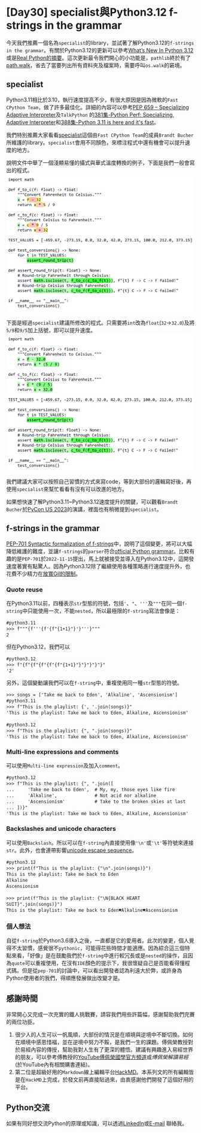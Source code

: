# [Day30] specialist與Python3.12 f-strings in the grammar

今天我們推薦一個名為`specialist`的library，並試著了解Python3.12的`f-strings in the grammar`。有關於Python3.12的更新可以參考[What’s New In Python 3.12](https://docs.python.org/3.12/whatsnew/3.12.html)或是[Real Python的摘要](https://realpython.com/python312-new-features/)。這次更新最令我們開心的小功能是，`pathlib`終於有了[path.walk](https://realpython.com/python312-new-features/#pathwalk-list-files-and-subdirectories)，省去了當要列出所有資料夾及檔案時，需要呼叫`os.walk`的窘境。

## specialist
Python3.11相比於3.10，執行速度提高不少，有很大原因是因為微軟的`Fast CPython Team`，做了許多最佳化。詳細的內容可以參考[PEP 659 – Specializing Adaptive Interpreter](https://peps.python.org/pep-0659/)及`TalkPython`
的[381集-Python Perf: Specializing, Adaptive Interpreter](https://talkpython.fm/episodes/show/381/python-perf-specializing-adaptive-interpreter)和[388集-Python 3.11 is here and it's fast](https://talkpython.fm/episodes/show/388/python-3.11-is-here-and-its-fast)。

我們特別推薦大家看看[specialist](https://github.com/brandtbucher/specialist)這個由`Fast CPython Team`的成員`Brandt Bucher`所維護的library。`specialist`會用不同顏色，來標注程式中還有機會可以提升速度的地方。

說明文件中舉了一個淺顯易懂的攝式與華式溫度轉換的例子，下面是我們一般會寫出的程式。
![original_code](https://raw.githubusercontent.com/brandtbucher/specialist/main/examples/output-1.png)

下面是經過`specialist`建議所修改的程式。只需要將`int`改為`float`(`32`->`32.0`)及將`5/9`和`9/5`加上括號，即可以提升速度。
![specialized_code](https://raw.githubusercontent.com/brandtbucher/specialist/main/examples/output-4.png)

我們建議大家可以按照自己習慣的方式來寫code，等到大部份的邏輯寫好後，再使用`specialist`來幫忙看看有沒有可以改進的地方。

如果想快速了解Python3.11~Python3.12速度提升的關鍵，可以觀看`Brandt Bucher`於[PyCon US 2023](https://www.youtube.com/watch?v=shQtrn1v7sQ)的演講，裡面也有稍微提到`specialist`。

## f-strings in the grammar
[PEP-701 Syntactic formalization of f-strings](https://peps.python.org/pep-0701/)中，說明了這個變更，將可以大幅降低維護的難度，並讓`f-strings`的`parser`符合[official Python grammar](https://docs.python.org/3/reference/lexical_analysis.html#f-strings)。比較有趣的是`PEP-701`於`2022-11-15`提出，馬上就被接受並導入在Python3.12中，這開發速度著實有點驚人。因為Python3.12除了繼續使用各種策略進行速度提升外，也花費不少精力在[放寬Gil的限制](https://docs.python.org/3.12/whatsnew/3.12.html#pep-684-a-per-interpreter-gil)。

### Quote reuse
在Python3.11以前，四種表示`str`型態的符號，包括`'`、`"`、`'''`及`"""`在同一個`f-string`中只能使用一次，不能`nested`，所以最極限的`f-string`寫法會像是：
```
#python3.11
>>> f"""{f'''{f'{f"{1+1}"}'}'''}"""
2
```
但在Python3.12，我們可以
```
#python3.12
>>> f"{f"{f"{f"{f"{f"{1+1}"}"}"}"}"}"
'2'
```
另外，這個變動讓我們可以在`f-string`中，重複使用同一種`str`型態的符號。
```
>>> songs = ['Take me back to Eden', 'Alkaline', 'Ascensionism']
#python3.11
>>> f"This is the playlist: {', '.join(songs)}"
'This is the playlist: Take me back to Eden, Alkaline, Ascensionism'

#python3.12
>>> f"This is the playlist: {", ".join(songs)}"
'This is the playlist: Take me back to Eden, Alkaline, Ascensionism'
```

### Multi-line expressions and comments
可以使用`Multi-line expression`及加入`comment`。
```
#python3.12
>>> f"This is the playlist: {", ".join([
...     'Take me back to Eden',  # My, my, those eyes like fire
...     'Alkaline',              # Not acid nor alkaline
...     'Ascensionism'           # Take to the broken skies at last
... ])}"
'This is the playlist: Take me back to Eden, Alkaline, Ascensionism'
```

### Backslashes and unicode characters
可以使用`Backslash`。所以可以在`f-string`內直接使用像`'\n'`或`'\t'`等符號來連接`str`。此外，也會連帶影響[unicode escape sequence](https://docs.python.org/3.12/reference/lexical_analysis.html#escape-sequences)。
```
#python3.12
>>> print(f"This is the playlist: {"\n".join(songs)}")
This is the playlist: Take me back to Eden
Alkaline
Ascensionism

>>> print(f"This is the playlist: {"\N{BLACK HEART SUIT}".join(songs)}")
This is the playlist: Take me back to Eden♥Alkaline♥Ascensionism
```
### 個人想法
自從`f-string`於Python3.6導入之後，一直都是它的愛用者。此次的變更，個人覺得不太習慣，感覺很不`pythonic`，可能得花些時間才能適應。因為綜合這三個特點來看，「好像」是在鼓勵我們於`f-string`中進行較冗長或是`nested`的操作，且因為`quote`可以重複使用，在沒有`IDE`顏色的提示下，我很懷疑自己是否能看得懂程式碼。但是從`pep-701`的討論中，可以看出開發者認為利遠大於弊，或許身為Python使用者的我們，得順應發展做出改變才是。


## 感謝時間
非常開心又完成一次充實的鐵人挑戰賽，請容我們用些許篇幅，感謝幫助我們完賽的兩位功臣。

1. 很少人的人生可以一帆風順，大部份的情況是在順境與逆境中不斷切換。如何在順境中感恩惜福，並在逆境中努力不餒，是我們一生的課題。傅佩榮教授對於易經內容的傳授，幫助我對人生有了更深的體悟。建議有興趣進入易經世界的朋友，可以參考傅教授的[YouTube傅佩榮國學官方頻道](https://www.youtube.com/c/%E5%82%85%E4%BD%A9%E6%A6%AE%E5%9C%8B%E5%AD%B8%E5%AE%98%E6%96%B9%E9%A0%BB%E9%81%93)或*傅佩榮解讀易經*(於YouTube內有相關購書連結)。
2. 第二位是超級好用的`Markdown`線上編輯平台[HackMD](https://hackmd.io/)。本系列文的所有編輯皆是在`HackMD`上完成，於發文前再直接貼過來，由衷感謝他們開發了這個好用的平台。

## Python交流
如果有同好想交流Python的原理或知識，可以透過[LinkedIn](https://cv.ycwu.space)或[E-mail](mailto:jerry@ycwu.space) 聯絡我。